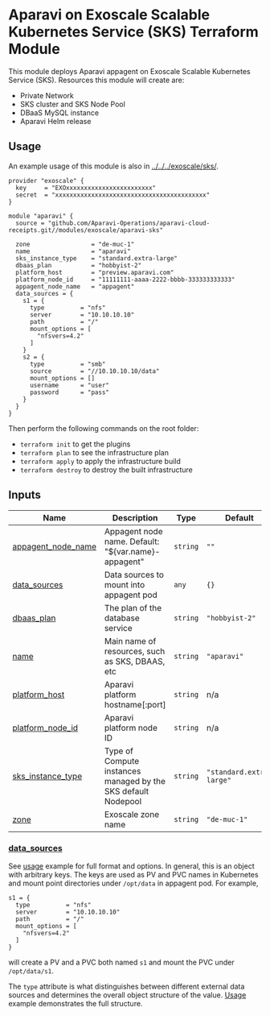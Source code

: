 # Aparavi on Exoscale Scalable Kubernetes Service (SKS) Terraform Module

This module deploys Aparavi appagent on Exoscale Scalable
Kubernetes Service (SKS). Resources this module will create are:

- Private Network
- SKS cluster and SKS Node Pool
- DBaaS MySQL instance
- Aparavi Helm release

## Usage

An example usage of this module is also in [../../../exoscale/sks/](../../../exoscale/sks/).

```hcl
provider "exoscale" {
  key     = "EXOxxxxxxxxxxxxxxxxxxxxxxxx"
  secret  = "xxxxxxxxxxxxxxxxxxxxxxxxxxxxxxxxxxxxxxxxxx"
}

module "aparavi" {
  source = "github.com/Aparavi-Operations/aparavi-cloud-receipts.git//modules/exoscale/aparavi-sks"

  zone                 = "de-muc-1"
  name                 = "aparavi"
  sks_instance_type    = "standard.extra-large"
  dbaas_plan           = "hobbyist-2"
  platform_host        = "preview.aparavi.com"
  platform_node_id     = "11111111-aaaa-2222-bbbb-333333333333"
  appagent_node_name   = "appagent"
  data_sources = {
    s1 = {
      type          = "nfs"
      server        = "10.10.10.10"
      path          = "/"
      mount_options = [
        "nfsvers=4.2"
      ]
    }
    s2 = {
      type          = "smb"
      source        = "//10.10.10.10/data"
      mount_options = []
      username      = "user"
      password      = "pass"
    }
  }
}
```

Then perform the following commands on the root folder:

- `terraform init` to get the plugins
- `terraform plan` to see the infrastructure plan
- `terraform apply` to apply the infrastructure build
- `terraform destroy` to destroy the built infrastructure

## Inputs

| Name | Description | Type | Default | Required |
|------|-------------|------|---------|:--------:|
| <a name="input_appagent_node_name"></a> [appagent\_node\_name](#input\_appagent\_node\_name) | Appagent node name. Default: "${var.name}-appagent" | `string` | `""` | no |
| <a name="input_data_sources"></a> [data\_sources](#data\_sources) | Data sources to mount into appagent pod | `any` | `{}` | no |
| <a name="input_dbaas_plan"></a> [dbaas\_plan](#input\_dbaas\_plan) | The plan of the database service | `string` | `"hobbyist-2"` | no |
| <a name="input_name"></a> [name](#input\_name) | Main name of resources, such as SKS, DBAAS, etc | `string` | `"aparavi"` | no |
| <a name="input_platform_host"></a> [platform\_host](#input\_platform\_host) | Aparavi platform hostname[:port] | `string` | n/a | yes |
| <a name="input_platform_node_id"></a> [platform\_node\_id](#input\_platform\_node\_id) | Aparavi platform node ID | `string` | n/a | yes |
| <a name="input_sks_instance_type"></a> [sks\_instance\_type](#input\_sks\_instance\_type) | Type of Compute instances managed by the SKS default Nodepool | `string` | `"standard.extra-large"` | no |
| <a name="input_zone"></a> [zone](#input\_zone) | Exoscale zone name | `string` | `"de-muc-1"` | no |

### [data_sources](#input_data_sources)

See [usage](#usage) example for full format and options. In general, this is an object
with arbitrary keys. The keys are used as PV and PVC names in Kubernetes and
mount point directories under `/opt/data` in appagent pod. For example,

```hcl
s1 = {
  type          = "nfs"
  server        = "10.10.10.10"
  path          = "/"
  mount_options = [
    "nfsvers=4.2"
  ]
}
```
will create a PV and a PVC both named `s1` and mount the PVC under
`/opt/data/s1`.

The `type` attribute is what distinguishes between different external data
sources and determines the overall object structure of the value.
[Usage](#usage) example demonstrates the full structure.
